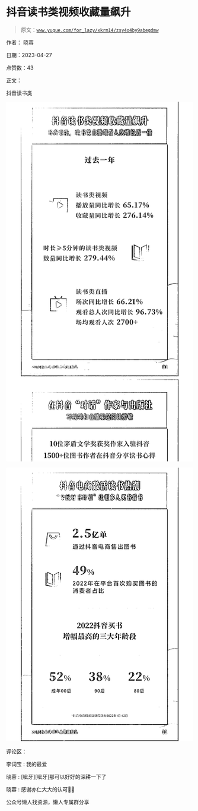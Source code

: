 # 抖音读书类视频收藏量飙升

> 原文：[`www.yuque.com/for_lazy/xkrm14/zsy4o4by9abegdmw`](https://www.yuque.com/for_lazy/xkrm14/zsy4o4by9abegdmw)



作者： 晓蓉



日期：2023-04-27



点赞数：43



正文：



抖音读书类



![](img/9565e9eafad8e58546a30d1e03003199.png)



![](img/ee6793f895eabf3ed83e9f35e3d97972.png)  

评论区：



李词宝 : 我的最爱



晓蓉 : [呲牙][呲牙]那可以好好的深耕一下了



晓蓉 : 感谢亦仁大大的认可🎉🎉



公众号懒人找资源，懒人专属群分享


